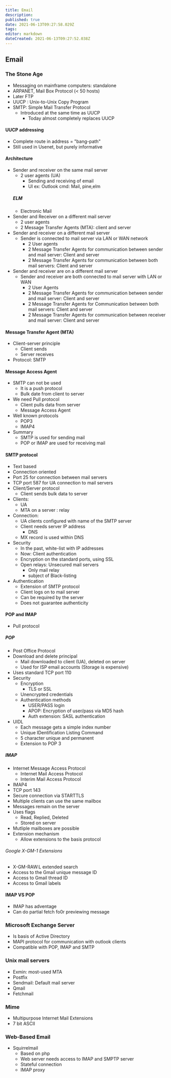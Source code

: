 ```yaml
---
title: Email
description: 
published: true
date: 2021-06-13T09:27:58.029Z
tags: 
editor: markdown
dateCreated: 2021-06-13T09:27:52.038Z
---
```


## Email

### The Stone Age
- Messaging on mainframe computers: standalone
- ARPANET, Mail Box Protocol ($\lt$ 50 hosts)
- Later FTP
- UUCP : Unix-to-Unix Copy Program
- SMTP: Simple Mail Transfer Protocol
  - Introduced at the same time as UUCP
    - Today almost completely replaces UUCP
#### UUCP addressing
  - Complete route in address = "bang-path"
  - Still used in Usenet, but purely informative

#### Architecture
- Sender and receiver on the same mail server
    - 2 user agents (UA)
      - Sending and receiving of email
      - UI
      ex: Outlook
      cmd: Mail, pine,elm
  ##### ELM
  - Electronic Mail
- Sender and Receiver on a different mail server
  - 2 user agents 
  - 2 Message Transfer Agents (MTA): client and server
- Sender and receiver on a different mail server
  - Sender is connected to mail server via LAN or WAN network
    - 2 User agents
    - 2 Message Transfer Agents for communication between sender and mail server: Client and server
    - 2 Message Transfer Agents for communication between both mail servers: Client and server
- Sender and receiver are on a different mail server
  - Sender and receiver are both connected to mail server with LAN or WAN
    - 2 User Agents
    - 2 Message Transfer Agents for communication between sender and mail server: Client and server
    - 2 Message Transfer Agents for Communication between both mail servers: Client and server
    - 2 Message Transfer Agents for communication between receiver and mail server: Client and server


#### Message Transfer Agent (MTA)
- Client-server principle
  - Client sends
  - Server receives
- Protocol: SMTP
#### Message Access Agent
- SMTP can not be used
  - It is a push protocol
  - Bulk date from client to server
- We need Pull protocol
  - Client pulls data from server
  - Message Access Agent
- Well known protocols
  - POP3
  - IMAP4
- Summary
  - SMTP is used for sending mail
  - POP or IMAP are used for receiving mail

#### SMTP protocol
- Text based
- Connection oriented
- Port 25 for connection between mail servers
- TCP port 587 for UA connection to mail servers
- Client/Server protocol
  - Client sends bulk data to server
- Clients:
  - UA
  - MTA on a server : relay
- Connection:
  - UA clients configured with name of the SMTP server
  - Client needs server IP address
    - DNS
  - MX record is used within DNS
- Security
  - In the past, white-list with IP addresses
  - Now: Client authentication
  - Encryption on the standard ports, using SSL
  - Open relays: Unsecured mail servers
      - Only mail relay
      - subject of Black-listing
- Authentication
  - Extension of SMTP protocol
  - Client logs on to mail server
  - Can be required by the server
  - Does not guarantee authenticity
#### POP and IMAP
- Pull protocol
##### POP
- Post Office Protocol
- Download and delete principal
  - Mail downloaded to client (UA), deleted on server
  - Used for ISP email accounts (Storage is expensive)
- Uses standard TCP port 110
- Security
  - Encryption
    - TLS or SSL
  - Unencrypted credentials
  - Authentication methods
    - USER/PASS login
    - APOP: Encryption of user/pass via MD5 hash
    - Auth extension: SASL authentication
- UIDL
  - Each message gets a simple index number
  - Unique IDentification Listing Command
  - 5 character unique and permanent
  - Extension to POP 3

##### IMAP
- Internet Message Access Protocol
  - Internet Mail Access Protocol
  - Interim Mail Access Protocol
- IMAP4
- TCP port 143
- Secure connection via STARTTLS
- Multiple clients can use the same mailbox
- Messages remain on the server
- Uses flags
  - Read, Replied, Deleted
  - Stored on server
- Mutliple mailboxes are possible
- Extension mechanism
  - Allow extensions to the basis protocol
###### Google X-GM-1 Extensions
  - X-GM-RAW:L extended search
  - Access to the Gmail unique message ID
  - Access to Gmail thread ID
  - Access to Gmail labels
#### IMAP VS POP
- IMAP has adventage
- Can do partial fetch fo0r previewing message
### Microsoft Exchange Server
- Is basis of Active Directory
- MAPI protocol for communication with outlook clients
- Compatible with POP, IMAP and SMTP
### Unix mail servers
- Exmin: most-used MTA
- Postfix
- Sendmail: Default mail server
- Qmail
- Fetchmail
### Mime
- Multipurpose Internet Mail Extensions
- 7 bit ASCII
### Web-Based Email
- Squirrelmail
  - Based on php
  - Web server needs access to IMAP and SMPTP server
  - Stateful connection
  - IMAP proxy